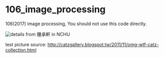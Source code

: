 # 106_image_processing

106(2017) image processing, You should not use this code directly.
		  
![details](https://imgur.com/WPZWtvE.jpg)
from 鍾承軒 in NCHU

test picture source: http://catzgallery.blogspot.tw/2011/11/omg-wtf-catz-collection.html
